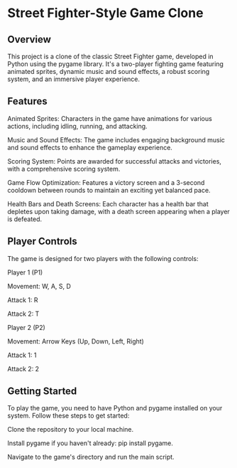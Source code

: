 # Street Fighter-Style Game Clone

## Overview

This project is a clone of the classic Street Fighter game, developed in Python using the pygame library. It's a two-player fighting game featuring animated sprites, dynamic music and sound effects, a robust scoring system, and an immersive player experience.

## Features

Animated Sprites: Characters in the game have animations for various actions, including idling, running, and attacking.

Music and Sound Effects: The game includes engaging background music and sound effects to enhance the gameplay experience.

Scoring System: Points are awarded for successful attacks and victories, with a comprehensive scoring system.

Game Flow Optimization: Features a victory screen and a 3-second cooldown between rounds to maintain an exciting yet balanced pace.

Health Bars and Death Screens: Each character has a health bar that depletes upon taking damage, with a death screen appearing when a player is defeated.

## Player Controls

The game is designed for two players with the following controls:

Player 1 (P1)

Movement: W, A, S, D

Attack 1: R

Attack 2: T

Player 2 (P2)

Movement: Arrow Keys (Up, Down, Left, Right)

Attack 1: 1

Attack 2: 2

## Getting Started

To play the game, you need to have Python and pygame installed on your system. Follow these steps to get started:

Clone the repository to your local machine.

Install pygame if you haven't already: pip install pygame.

Navigate to the game's directory and run the main script.
